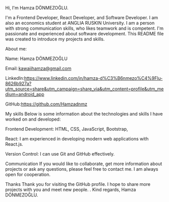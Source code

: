 Hi, I'm Hamza DÖNMEZOĞLU.

I'm a Frontend Developer, React Developer, and Software Developer. I am also an economics student at ANGLIA RUSKIN University.
I am a person with strong communication skills, who likes teamwork and is competent.
I'm passionate and experienced about software development. This README file was created to introduce my projects and skills.


About me:

Name: Hamza DÖNMEZOĞLU

Email: kawaiihamza@gmail.com

LinkedIn:https://www.linkedin.com/in/hamza-d%C3%B6nmezo%C4%9Flu-8626b927a?utm_source=share&utm_campaign=share_via&utm_content=profile&utm_medium=android_app

GitHub:https://github.com/Hamzadnmz

My skills Below is some information about the technologies and skills I have worked on and developed:

Frontend Development: HTML, CSS, JavaScript, Bootstrap, 

React: I am experienced in developing modern web applications with React.js.

Version Control: I can use Git and GitHub effectively.

Communication If you would like to collaborate, get more information about projects or ask any questions, please feel free to contact me. 
I am always open for cooperation.

Thanks Thank you for visiting the GitHub profile. I hope to share more projects with you and meet new people. . Kind regards, Hamza DÖNMEZOĞLU.

